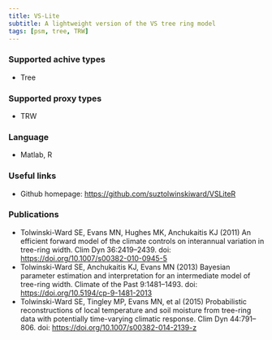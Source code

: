 ```yaml
---
title: VS-Lite
subtitle: A lightweight version of the VS tree ring model
tags: [psm, tree, TRW]
---
```


### Supported achive types

+ Tree

### Supported proxy types

+ TRW

### Language

+ Matlab, R

### Useful links

+ Github homepage: <https://github.com/suztolwinskiward/VSLiteR>

### Publications
+ Tolwinski-Ward SE, Evans MN, Hughes MK, Anchukaitis KJ (2011) An efficient forward model of the climate controls on interannual variation in tree-ring width. Clim Dyn 36:2419–2439. doi: <https://doi.org/10.1007/s00382-010-0945-5>
+ Tolwinski-Ward SE, Anchukaitis KJ, Evans MN (2013) Bayesian parameter estimation and interpretation for an intermediate model of tree-ring width.  Climate of the Past 9:1481–1493. doi: <https://doi.org/10.5194/cp-9-1481-2013>
+ Tolwinski-Ward SE, Tingley MP, Evans MN, et al (2015) Probabilistic reconstructions of local temperature and soil moisture from tree-ring data with potentially time-varying climatic response. Clim Dyn 44:791–806. doi: <https://doi.org/10.1007/s00382-014-2139-z>


